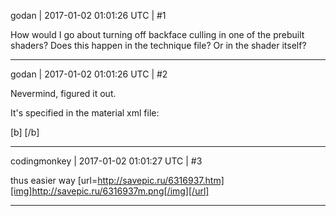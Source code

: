 godan | 2017-01-02 01:01:26 UTC | #1

How would I go about turning off backface culling in one of the prebuilt shaders? Does this happen in the technique file? Or in the shader itself?

-------------------------

godan | 2017-01-02 01:01:26 UTC | #2

Nevermind, figured it out.

It's specified in the material xml file:

<material>
    <technique name="Techniques/NoTexture.xml" />
    <parameter name="MatDiffColor" value="0 1 0 0.25" />
    <parameter name="MatSpecColor" value="1 1 1 16" />
   [b] <cull value="none" />[/b]
</material>

-------------------------

codingmonkey | 2017-01-02 01:01:27 UTC | #3

thus easier way
[url=http://savepic.ru/6316937.htm][img]http://savepic.ru/6316937m.png[/img][/url]

-------------------------

